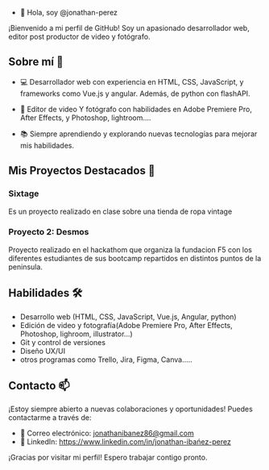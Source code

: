 - 👋 Hola, soy @jonathan-perez


¡Bienvenido a mi perfil de GitHub! Soy un apasionado desarrollador web, editor post productor de video y fotógrafo.

## Sobre mí 🚀

- 💻 Desarrollador web con experiencia en HTML, CSS, JavaScript, y frameworks como Vue.js y angular. Además, de python con flashAPI.

- 🎥 Editor de video Y fotógrafo con habilidades en Adobe Premiere Pro, After Effects, y Photoshop, lightroom....

- 📚 Siempre aprendiendo y explorando nuevas tecnologías para mejorar mis habilidades.

## Mis Proyectos Destacados 🌟

### Sixtage
Es un proyecto realizado en clase sobre una tienda de ropa vintage

### Proyecto 2: Desmos
Proyecto realizado en el hackathom que organiza la fundacion F5 con los diferentes estudiantes de sus bootcamp repartidos en distintos puntos de la peninsula.

## Habilidades 🛠️

- Desarrollo web (HTML, CSS, JavaScript, Vue.js, Angular, python)
- Edición de video y fotografía(Adobe Premiere Pro, After Effects, Photoshop, lighroom, illustrator...)
- Git y control de versiones
- Diseño UX/UI
- otros programas como Trello, Jira, Figma, Canva.....

## Contacto 📫

¡Estoy siempre abierto a nuevas colaboraciones y oportunidades! Puedes contactarme a través de:

- 📧 Correo electrónico: jonathanibanez86@gmail.com
- 💼 LinkedIn: https://www.linkedin.com/in/jonathan-ibańez-perez

¡Gracias por visitar mi perfil! Espero trabajar contigo pronto.
